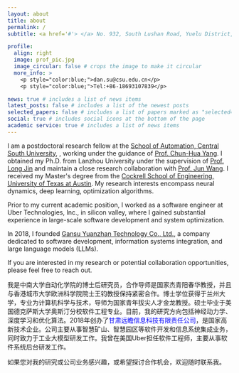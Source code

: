 ```yaml
---
layout: about
title: about
permalink: /
subtitle: <a href='#'> </a> No. 932, South Lushan Road, Yuelu District, Changsha, Hunan, China, 410083.

profile:
  align: right
  image: prof_pic.jpg
  image_circular: false # crops the image to make it circular
  more_info: >
    <p style="color:blue;">dan.su@csu.edu.cn</p>
    <p style="color:blue;">Tel:+86-18693107839</p>  

news: true # includes a list of news items
latest_posts: false # includes a list of the newest posts
selected_papers: false # includes a list of papers marked as "selected={false}"
social: true # includes social icons at the bottom of the page
academic service: true # includes a list of news items
---
```


<!--Write your biography here. Tell the world about yourself. Link to your favorite [subreddit](http://reddit.com). You can put a picture in, too. The code is already in, just name your picture `prof_pic.jpg` and put it in the `img/` folder.-->

<!--Put your address / P.O. box / other info right below your picture. You can also disable any of these elements by editing `profile` property of the YAML header of your `_pages/about.md`. Edit `_bibliography/papers.bib` and Jekyll will render your [publications page](/al-folio/publications/) automatically.-->

<!--Link to your social media connections, too. This theme is set up to use [Font Awesome icons](https://fontawesome.com/) and [Academicons](https://jpswalsh.github.io/academicons/), like the ones below. Add your Facebook, Twitter, LinkedIn, Google Scholar, or just disable all of them.-->

<!--I am currently an Assistant Prof. of [Shanghai Film Academy](https://sfa.shu.edu.cn/) at Shanghai University. At the same time, I am a Post-doc at the [Fudan Vision and Learning Lab](https://fvl.fudan.edu.cn/) of Fudan University, working closely with co-supervisor [Prof. Yu-Gang Jiang](https://baike.baidu.com/item/%E5%A7%9C%E8%82%B2%E5%88%9A/22131913). -->

I am a postdoctoral research fellow at the [School of Automation, Central South University](https://soa.csu.edu.cn/), , working under the guidance of [Prof. Chun-Hua Yang](https://scholar.google.com/citations?user=39DpNi0AAAAJ&hl=en). I obtained my Ph.D. from Lanzhou University under the supervision of [Prof. Long Jin](https://scholar.google.com/citations?user=zt5LfSeWy9gC&hl=zh-CN) and maintain a close research collaboration with [Prof. Jun Wang](https://scholar.google.com/citations?user=TBcb-1kAAAAJ&hl=zh-CN&oi=sra). I received my Master's degree from the [Cockrell School of Engineering, University of Texas at Austin](https://cockrell.utexas.edu). My research interests encompass neural dynamics, deep learning, optimization algorithms.

Prior to my current academic position, I worked as a software engineer at Uber Technologies, Inc., in silicon valley, where I gained substantial experience in large-scale software development and system optimization.

In 2018, I founded [Gansu Yuanzhan Technology Co., Ltd.](https://www.qcc.com/firm/bb53757698b923e24fead0b749d4d58f.html), a company dedicated to software development, information systems integration, and large language models (LLMs).

If you are interested in my research or potential collaboration opportunities, please feel free to reach out.
<!--I currently hold a position as a Lecturer (Assistant Professor) at the [Shanghai Film Academy](https://sfa.shu.edu.cn/)  of Shanghai University, while simultaneously fulfilling the responsibilities of a Post-doc at the [FVL Lab](https://fvl.fudan.edu.cn/) of Fudan University, under the guidance of supervisor [Prof. Yu-Gang Jiang](https://baike.baidu.com/item/%E5%A7%9C%E8%82%B2%E5%88%9A/22131913). I received my Ph.D. degree from East China Normal University under the supervision of [Prof. Lizhuang Ma](https://baike.baidu.com/item/%E9%A9%AC%E5%88%A9%E5%BA%84?fromModule=lemma_search-box). I also closely collaborate with [Prof. Yanwei Fu](https://scholar.google.co.uk/citations?user=Vg54TcsAAAAJ&hl=en) and [Prof. Guangnan Ye](https://scholar.google.com/citations?hl=zh-CN&user=xdcv7wQAAAAJ&view_op=list_works&sortby=pubdate). My research interests include computer vision, computer graphics, and human-machine interaction. -->
<!--[Prof. Yuan Xie](https://scholar.google.com/citations?user=RN1QMPgAAAAJ&hl=zh-CN&oi=ao) and [Prof. Xiaoguang Han](https://scholar.google.com/citations?user=z-rqsR4AAAAJ&hl=zh-CN&oi=ao). -->
<!--I am super enthusiastic about exploring and applying computer technologies in Motion Pictures, Art, and Games! I am looking for self-motivated students. If you are highly creative, have strong coding skills, and are interested in joining my group, please email me your CV!-->

我是中南大学自动化学院的博士后研究员，合作导师是国家杰青阳春华教授，并且与香港城市大学欧洲科学院院士王钧教授保持紧密合作。博士学位获得于兰州大学，专业为计算机科学与技术，导师为国家青年拔尖人才金龙教授。硕士毕业于美国德克萨斯大学奥斯汀分校软件工程专业。目前，我的研究方向包括神经动力学、深度学习和优化算法。2018年创办了<span style="color:blue;">甘肃远瞻信息科技有限责任公司</span>，是国家高新技术企业。公司主要从事智慧矿山、智慧园区等软件开发和信息系统集成业务，同时致力于工业大模型研发工作。我曾在美国Uber担任软件工程师，主要从事软件系统后台研发工作。

如果您对我的研究或公司业务感兴趣，或希望探讨合作机会，欢迎随时联系我。
